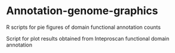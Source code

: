 # Annotation-genome-graphics
R scripts for pie figures of domain functional annotation counts

Script for plot results obtained from Inteproscan functional domain annotation
